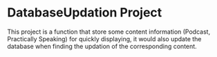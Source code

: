 # DatabaseUpdation Project
This project is a function that store some content information (Podcast, Practically Speaking) for quickly displaying, it would also update the database when finding the updation of the corresponding content.
